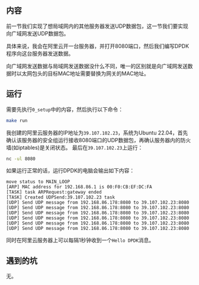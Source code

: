 ## 内容

前一节我们实现了想局域网内的其他服务器发送UDP数据包，这一节我们要实现向广域网发送UDP数据包。

具体来说，我会在阿里云开一台服务器，并打开8080端口，然后我们编写DPDK程序向这台服务器发送数据。

向广域网发送数据与局域网发送数据没什么不同，唯一的区别就是向广域网发送数据时以太网包头的目标MAC地址需要替换为网关的MAC地址。

## 运行

需要先执行`0_setup`中的内容，然后执行以下命令：

```sh
make run
```

我创建的阿里云服务器的IP地址为`39.107.102.23`，系统为Ubuntu 22.04，首先确认该服务器的安全组运行接收8080端口的UDP数据包，再确认服务器内的防火墙(如iptables)是关闭状态。
最后在`39.107.102.23`上运行：

```sh
nc -ul 8080
```

如果运行正常的话，运行DPDK的电脑会输出如下内容：

```
move status to MAIN_LOOP
[ARP] MAC address for 192.168.86.1 is 00:F0:CB:EF:DC:FA
[TASK] task ARPRequest:gateway ended
[TASK] Created UDPSend:39.107.102.23 task
[UDP] Send UDP message from 192.168.86.178:8080 to 39.107.102.23:8080
[UDP] Send UDP message from 192.168.86.178:8080 to 39.107.102.23:8080
[UDP] Send UDP message from 192.168.86.178:8080 to 39.107.102.23:8080
[UDP] Send UDP message from 192.168.86.178:8080 to 39.107.102.23:8080
[UDP] Send UDP message from 192.168.86.178:8080 to 39.107.102.23:8080
[UDP] Send UDP message from 192.168.86.178:8080 to 39.107.102.23:8080
```

同时在阿里云服务器上可以每隔1秒钟收到一个`Hello DPDK`消息。

## 遇到的坑

无。
